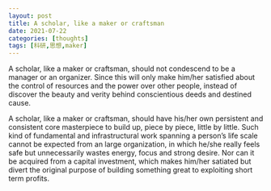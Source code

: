 ```yaml
---
layout: post
title: A scholar, like a maker or craftsman
date: 2021-07-22
categories: [thoughts]
tags: [科研,思想,maker]
---
```


A scholar, like a maker or craftsman, should not condescend to be a manager or an organizer. Since this will only make him/her satisfied about the control of resources and the power over other people, instead of discover the beauty and verity behind conscientious deeds and destined cause.

A scholar, like a maker or craftsman, should have his/her own persistent and consistent core masterpiece to build up, piece by piece, little by little. Such kind of fundamental and infrastructural work spanning a person’s life scale cannot be expected from an large organization, in which he/she really feels safe but unnecessarily wastes energy, focus and strong desire. Nor can it be acquired from a capital investment, which makes him/her satiated but divert the original purpose of building something great to exploiting short term profits.
